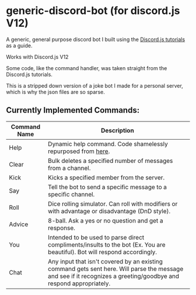 # generic-discord-bot (for discord.js V12)
A generic, general purpose discord bot I built using the [Discord.js tutorials](https://v12.discordjs.guide/) as a guide. 
<p>Works with Discord.js V12</p>
<p>Some code, like the command handler, was taken straight from the Discord.js tutorials.</p> 

This is a stripped down version of a joke bot I made for a personal server, which is why the json files are so sparse. 

## Currently Implemented Commands: 
Command Name | Description
------------ | ------------ 
Help | Dynamic help command. Code shamelessly repurposed from [here](https://discordjs.guide/command-handling/adding-features.html#a-dynamic-help-command).
Clear | Bulk deletes a specified number of messages from a channel.
Kick | Kicks a specified member from the server.
Say | Tell the bot to send a specific message to a specific channel.
Roll | Dice rolling simulator. Can roll with modifiers or with advantage or disadvantage (DnD style).
Advice | 8-ball. Ask a yes or no question and get a response.
You | Intended to be used to parse direct compliments/insults to the bot (Ex. You are beautiful). Bot will respond accordingly.
Chat | Any input that isn't covered by an existing command gets sent here. Will parse the message and see if it recognizes a greeting/goodbye and respond appropriately.
